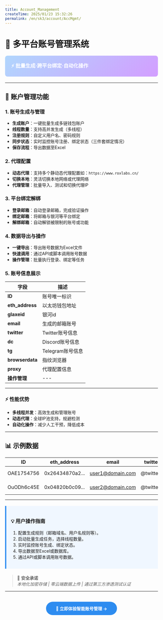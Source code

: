 ```yaml
---
title: Account_Management
createTime: 2025/01/23 15:32:26
permalink: /en/sk3/account/AccMgmt/
---
```

# 🚀 多平台账号管理系统

<div style="background: linear-gradient(135deg,rgb(176, 214, 253),rgb(211, 158, 255)); color: white; padding: 20px; border-radius: 8px; margin: 20px 0;">
  <h3 style="margin:0;">⚡ 批量生成·跨平台绑定·自动化操作</h3>
</div>

---

## 🌟 **账户管理功能**

### 1. **账号生成与管理**
- **生成账户**：一键批量生成多链钱包账户
- **线程数量**：支持高并发生成（多线程）
- **注册规则**：自定义用户名、密码规则
- **同步状态**：实时监控账号注册、绑定状态（三件套绑定情况）
- **保存流程**：导出数据至Excel

### 2. **代理配置**
- **动态代理**：支持多个静动态代理配置如：`https://www.roxlabs.cn/` 
- **切换本地**：灵活切换本地网络或代理网络
- **代理管理**：批量导入、测试和切换代理IP

### 3. **平台绑定解绑**
- **登录邮箱**：自动登录邮箱，完成验证操作
- **绑定邮箱**：将邮箱与银河等平台绑定
- **解绑邮箱**：自动解锁被限制的账号或功能

### 4. **数据导出与操作**
- **一键导出**：导出账号数据为Excel文件
- **快速调用**：通过API或脚本调用账号数据
- **操作管理**：批量执行登录、绑定等任务

### 5. **账号信息展示**
| 字段         | 描述                     |
|--------------|--------------------------|
| **ID**       | 账号唯一标识             |
| **eth_address** | 以太坊钱包地址         |
| **glaxeid** | 银河id         |
| **email**    | 生成的邮箱账号           |
| **twitter**  | Twitter账号信息          |
| **dc**       | Discord账号信息          |
| **tg**       | Telegram账号信息         |
| **browserdata** | 指纹浏览器|
| **proxy**    | 代理配置信息             |
| **操作管理**    | --- |


---


### ⚡ **性能优势**
- **多线程并发**：高效生成和管理账号
- **动态代理**：全球IP池支持，规避检测
- **自动化操作**：减少人工干预，降低成本

---

## 📊 **示例数据**
| ID               | eth_address       | email            | twitter       | dc            | tg            | proxy                     |
|------------------|-------------------|------------------|---------------|---------------|---------------|---------------------------|
| OAE1754756       | 0x26434870a2...   | user1@domain.com | @twitter1     | discord1#1234 | @telegram1    | http/socks5 :// ip:port:account:password |
| OuODh6c45E       | 0x04820b0c09...   | user2@domain.com | @twitter2     | discord2#5678 | @telegram2    | http/socks5 :// ip:port:account:password |

---

<div style="border-left: 4px solid #2d8cf0; background: #f0f7ff; padding: 15px; margin: 20px 0;">
  <h3>💡 用户操作指南</h3>
  <ol>
    <li>配置生成规则（邮箱域名、用户名规则等）。</li>
    <li>启动批量生成任务，选择线程数量。</li>
    <li>实时监控账号生成、绑定状态。</li>
    <li>导出数据至Excel或数据库。</li>
    <li>通过API或脚本调用账号数据。</li>
  </ol>
</div>

> 🔐 **安全承诺**  
> _本地化加密存储 | 零云端数据上传 | 通过第三方渗透测试认证_

---

<center>
<a href="http://market.sktec.net/" 
   style="display: inline-block;
          background: #2d8cf0;
          color: white;
          padding: 12px 32px;
          border-radius: 25px;
          text-decoration: none;
          font-weight: bold;
          margin: 20px 0;">
  🚀 立即体验智能账号管理 →
</a>
</center>